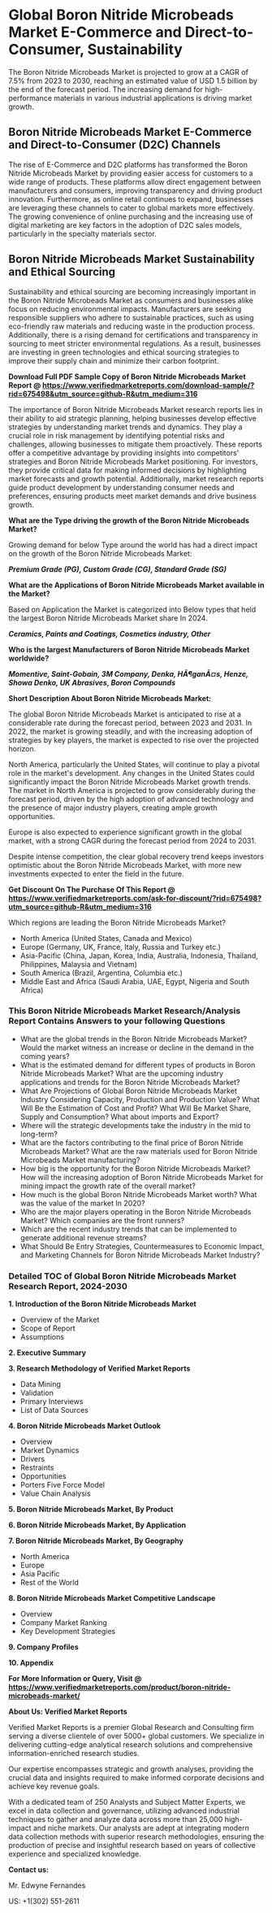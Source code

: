 <h1>Global Boron Nitride Microbeads Market E-Commerce and Direct-to-Consumer, Sustainability</h1><p class=""><p>The Boron Nitride Microbeads Market is projected to grow at a CAGR of 7.5% from 2023 to 2030, reaching an estimated value of USD 1.5 billion by the end of the forecast period. The increasing demand for high-performance materials in various industrial applications is driving market growth.</p><h2>Boron Nitride Microbeads Market E-Commerce and Direct-to-Consumer (D2C) Channels</h2><p>The rise of E-Commerce and D2C platforms has transformed the Boron Nitride Microbeads Market by providing easier access for customers to a wide range of products. These platforms allow direct engagement between manufacturers and consumers, improving transparency and driving product innovation. Furthermore, as online retail continues to expand, businesses are leveraging these channels to cater to global markets more effectively. The growing convenience of online purchasing and the increasing use of digital marketing are key factors in the adoption of D2C sales models, particularly in the specialty materials sector.</p><h2>Boron Nitride Microbeads Market Sustainability and Ethical Sourcing</h2><p>Sustainability and ethical sourcing are becoming increasingly important in the Boron Nitride Microbeads Market as consumers and businesses alike focus on reducing environmental impacts. Manufacturers are seeking responsible suppliers who adhere to sustainable practices, such as using eco-friendly raw materials and reducing waste in the production process. Additionally, there is a rising demand for certifications and transparency in sourcing to meet stricter environmental regulations. As a result, businesses are investing in green technologies and ethical sourcing strategies to improve their supply chain and minimize their carbon footprint.</p></p><p class=""><strong>Download Full PDF Sample Copy of Boron Nitride Microbeads Market Report @ <a href="https://www.verifiedmarketreports.com/download-sample/?rid=675498&utm_source=github-R&utm_medium=316" target="_blank">https://www.verifiedmarketreports.com/download-sample/?rid=675498&utm_source=github-R&utm_medium=316</a></strong></p><p>The importance of&nbsp;Boron Nitride Microbeads Market research reports lies in their ability to aid strategic planning, helping businesses develop effective strategies by understanding market trends and dynamics. They play a crucial role in risk management by identifying potential risks and challenges, allowing businesses to mitigate them proactively. These reports offer a competitive advantage by providing insights into competitors' strategies and Boron Nitride Microbeads Market positioning. For investors, they provide critical data for making informed decisions by highlighting market forecasts and growth potential. Additionally, market research reports guide product development by understanding consumer needs and preferences, ensuring products meet market demands and drive business growth.</p><p><strong>What are the&nbsp;Type driving the growth of the Boron Nitride Microbeads Market?</strong></p><p id="" class="">Growing demand for below Type around the world has had a direct impact on the growth of the Boron Nitride Microbeads Market:</p><p class=""><em><strong>Premium Grade (PG), Custom Grade (CG), Standard Grade (SG)</strong></em></p><p class=""><strong>What are the&nbsp;Applications&nbsp;of Boron Nitride Microbeads Market available in the Market?</strong></p><p id="" class="">Based on Application the Market is categorized into Below types that held the largest Boron Nitride Microbeads Market share In 2024.</p><p class=""><em><strong>Ceramics, Paints and Coatings, Cosmetics industry, Other</strong></em></p><p class=""><strong>Who is the largest Manufacturers of Boron Nitride Microbeads Market worldwide?</strong></p><p><em><strong>Momentive, Saint-Gobain, 3M Company, Denka, HÃ¶ganÃ¤s, Henze, Showa Denko, UK Abrasives, Boron Compounds</strong></em></p><p id="" class=""><strong>Short Description About Boron Nitride Microbeads Market:</strong></p><p>The global Boron Nitride Microbeads Market is anticipated to rise at a considerable rate during the forecast period, between 2023 and 2031. In 2022, the market is growing steadily, and with the increasing adoption of strategies by key players, the market is expected to rise over the projected horizon.</p><p>North America, particularly the United States, will continue to play a pivotal role in the market's development. Any changes in the United States could significantly impact the Boron Nitride Microbeads Market growth trends. The market in North America is projected to grow considerably during the forecast period, driven by the high adoption of advanced technology and the presence of major industry players, creating ample growth opportunities.</p><p>Europe is also expected to experience significant growth in the global market, with a strong CAGR during the forecast period from 2024 to 2031.</p><p>Despite intense competition, the clear global recovery trend keeps investors optimistic about the Boron Nitride Microbeads Market, with more new investments expected to enter the field in the future.</p><p id="" class=""><strong>Get Discount On The Purchase Of This Report @ <a href="https://www.verifiedmarketreports.com/ask-for-discount/?rid=675498?utm_source=github-R&utm_medium=316" target="_blank">https://www.verifiedmarketreports.com/ask-for-discount/?rid=675498?utm_source=github-R&utm_medium=316</a></strong></p><p class="">Which regions are leading the Boron Nitride Microbeads Market?</p><ul><li>North America (United States, Canada and Mexico)</li><li>Europe (Germany, UK, France, Italy, Russia and Turkey etc.)</li><li>Asia-Pacific (China, Japan, Korea, India, Australia, Indonesia, Thailand, Philippines, Malaysia and Vietnam)</li><li>South America (Brazil, Argentina, Columbia etc.)</li><li>Middle East and Africa (Saudi Arabia, UAE, Egypt, Nigeria and South Africa)</li></ul><h3 id="" class="">This Boron Nitride Microbeads Market Research/Analysis Report Contains Answers to your following Questions</h3><ul><li>What are the global trends in the Boron Nitride Microbeads Market? Would the market witness an increase or decline in the demand in the coming years?</li><li>What is the estimated demand for different types of products in Boron Nitride Microbeads Market? What are the upcoming industry applications and trends for the Boron Nitride Microbeads Market?</li><li>What Are Projections of Global Boron Nitride Microbeads Market Industry Considering Capacity, Production and Production Value? What Will Be the Estimation of Cost and Profit? What Will Be Market Share, Supply and Consumption? What about imports and Export?</li><li>Where will the strategic developments take the industry in the mid to long-term?</li><li>What are the factors contributing to the final price of Boron Nitride Microbeads Market? What are the raw materials used for Boron Nitride Microbeads Market manufacturing?</li><li>How big is the opportunity for the Boron Nitride Microbeads Market? How will the increasing adoption of Boron Nitride Microbeads Market for mining impact the growth rate of the overall market?</li><li>How much is the global Boron Nitride Microbeads Market worth? What was the value of the market In 2020?</li><li>Who are the major players operating in the Boron Nitride Microbeads Market? Which companies are the front runners?</li><li>Which are the recent industry trends that can be implemented to generate additional revenue streams?</li><li>What Should Be Entry Strategies, Countermeasures to Economic Impact, and Marketing Channels for Boron Nitride Microbeads Market Industry?</li></ul><h3 id="" class="">Detailed TOC of Global Boron Nitride Microbeads Market Research Report, 2024-2030</h3><p id="" class=""><strong>1. Introduction of the Boron Nitride Microbeads Market</strong></p><ul><li>Overview of the Market</li><li>Scope of Report</li><li>Assumptions</li></ul><p id="" class=""><strong>2. Executive Summary</strong></p><p id="" class=""><strong>3. Research Methodology of Verified Market Reports</strong></p><ul><li>Data Mining</li><li>Validation</li><li>Primary Interviews</li><li>List of Data Sources</li></ul><p id="" class=""><strong>4. Boron Nitride Microbeads Market Outlook</strong></p><ul><li>Overview</li><li>Market Dynamics</li><li>Drivers</li><li>Restraints</li><li>Opportunities</li><li>Porters Five Force Model</li><li>Value Chain Analysis</li></ul><p id="" class=""><strong>5. Boron Nitride Microbeads Market, By Product</strong></p><p id="" class=""><strong>6. Boron Nitride Microbeads Market, By Application</strong></p><p id="" class=""><strong>7. Boron Nitride Microbeads Market, By Geography</strong></p><ul><li>North America</li><li>Europe</li><li>Asia Pacific</li><li>Rest of the World</li></ul><p id="" class=""><strong>8. Boron Nitride Microbeads Market Competitive Landscape</strong></p><ul><li>Overview</li><li>Company Market Ranking</li><li>Key Development Strategies</li></ul><p id="" class=""><strong>9. Company Profiles</strong></p><p id="" class=""><strong>10. Appendix</strong></p><p id="" class=""><strong>For More Information or Query, Visit @ <a href="https://www.verifiedmarketreports.com/product/boron-nitride-microbeads-market/" target="_blank">https://www.verifiedmarketreports.com/product/boron-nitride-microbeads-market/</a></strong></p><p id="" class=""><strong>About Us: Verified Market Reports</strong></p><p id="" class="">Verified Market Reports is a premier Global Research and Consulting firm serving a diverse clientele of over 5000+ global customers. We specialize in delivering cutting-edge analytical research solutions and comprehensive information-enriched research studies.</p><p id="" class="">Our expertise encompasses strategic and growth analyses, providing the crucial data and insights required to make informed corporate decisions and achieve key revenue goals.</p><p id="" class="">With a dedicated team of 250 Analysts and Subject Matter Experts, we excel in data collection and governance, utilizing advanced industrial techniques to gather and analyze data across more than 25,000 high-impact and niche markets. Our analysts are adept at integrating modern data collection methods with superior research methodologies, ensuring the production of precise and insightful research based on years of collective experience and specialized knowledge.</p><p id="" class=""><strong>Contact us:</strong></p><p id="" class="">Mr. Edwyne Fernandes</p><p id="" class="">US: +1(302) 551-2611</p>
